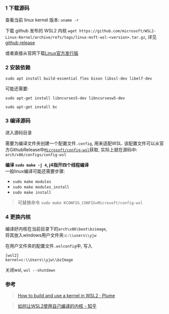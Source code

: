 ### 1 下载源码

查看当前 linux kernel 版本: `uname -r`

下载 github 发布的 WSL2 内核 `wget https://github.com/microsoft/WSL2-Linux-Kernel/archive/refs/tags/linux-msft-wsl-<version>.tar.gz`, 详见 [github release](https://github.com/microsoft/WSL2-Linux-Kernel/releases)

或者直接从官网下载[Linux官方发行版](https://www.kernel.org/)

### 2 安装依赖

`sudo apt install build-essential flex bison libssl-dev libelf-dev`

可能还需要:

`sudo apt-get install libncurses5-dev libncursesw5-dev`

`sudo apt-get install bc`

### 3 编译源码

进入源码目录

需要为编译文件夹创建一个配置文件`.config`, 用来适配WSL. 
该配置文件可以从官方GithubRelease中[`Microsoft/config-wsl`](https://github.com/microsoft/WSL2-Linux-Kernel/blob/linux-msft-wsl-5.15.y/Microsoft/config-wsl)获取, 实际上就在源码中: `arch/x86/configs/config-wsl`

**编译 `sudo make -j 4`, j4指开四个线程编译**  
一般linux编译可能还需要步骤:  
- `sudo make modules`
- `sudo make modules_install`
- `sudo make install`

> 可替换命令
> `sudo make KCONFIG_CONFIG=Microsoft/config-wsl`

### 4 更换内核

编译好内核在当前目录下的`arch\x86\boot\bzimage`,  
将其放入windows用户文件夹:`c:\\users\\yjw`

在用户文件夹的配置文件`.wslconfig`中, 写入

```
[wsl2]
kernel=c:\\Users\\yjw\\bzImage
```

关闭wsl, `wsl --shutdown`

### 参考

> [How to build and use a kernel in WSL2 ⋅ Plume](https://bashell.com/~/Cwt/how-to-build-and-use-a-kernel-in-wsl2)

> [如何让WSL2使用自己编译的内核 - 知乎](https://zhuanlan.zhihu.com/p/324530180)